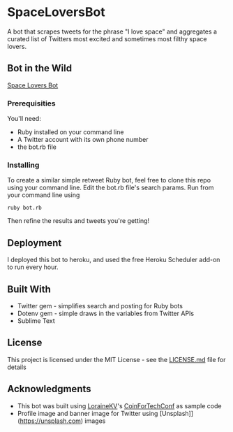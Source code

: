 # SpaceLoversBot

A bot that scrapes tweets for the phrase "I love space" and aggregates a curated list of Twitters most excited and sometimes most filthy space lovers. 

## Bot in the Wild
[Space Lovers Bot](http://twitter.com/spaceloversbot)

### Prerequisities

You'll need:

* Ruby installed on your command line
* A Twitter account with its own phone number
* the bot.rb file

### Installing

To create a similar simple retweet Ruby bot, feel free to clone this repo using your command line. Edit the bot.rb file's search params. Run from your command line using 

```
ruby bot.rb
```
Then refine the results and tweets you're getting!

## Deployment

I deployed this bot to heroku, and used the free Heroku Scheduler add-on to run every hour.

## Built With

* Twitter gem - simplifies search and posting for Ruby bots
* Dotenv gem - simple draws in the variables from Twitter APIs
* Sublime Text

## License

This project is licensed under the MIT License - see the [LICENSE.md](LICENSE.md) file for details

## Acknowledgments
* This bot was built using [LoraineKV](https://github.com/lorainekv)'s [CoinForTechConf](https://github.com/lorainekv/coin-for-tech-conf ) as sample code
* Profile image and banner image for Twitter using [Unsplash]](https://unsplash.com) images

